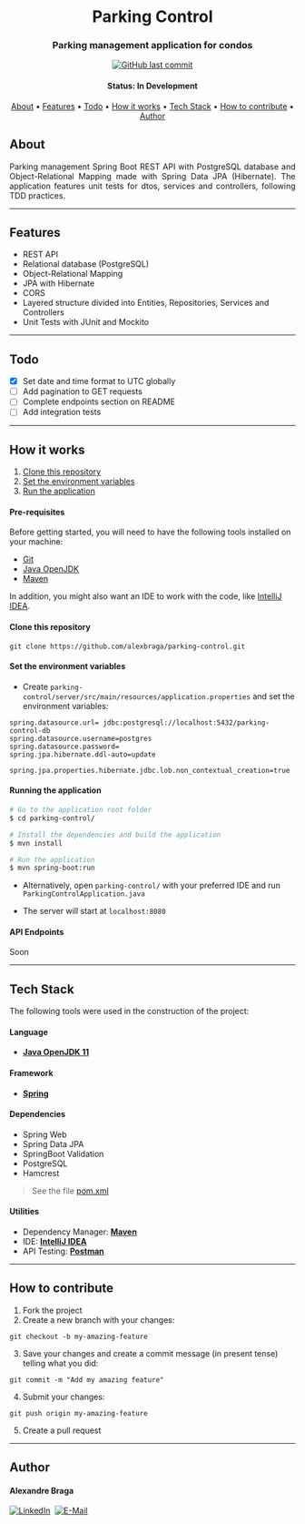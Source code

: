 <h1 align="center">
  Parking Control
</h1>

<h3 align="center">
  Parking management application for condos
</h3>

<p align="center">
  <a href="https://github.com/alexbraga/parking-control/commits/master"><img alt="GitHub last commit" src="https://img.shields.io/github/last-commit/alexbraga/parking-control"></a>
  <!-- <a href="https://heroku.com"><img alt="Heroku build status" src="https://img.shields.io/github/deployments/alexbraga/parking-control/parking-control-server?label=heroku&logo=heroku"></a> -->
  <!-- <a href="https://app.netlify.com"><img alt="Netlify build status" src="https://img.shields.io/netlify/d51f97e2-2c56-44a0-9b2d-bb4449b84098?logo=netlify"></a> -->
  <!-- <a href="https://github.com/alexbraga/parking-control/blob/master/LICENSE"><img alt="GitHub license" src="https://img.shields.io/github/license/alexbraga/parking-control?label=license"></a> -->
</p>

<h4 align="center">
	 Status: In Development
</h4>

<p align="center">
 <a href="#about">About</a> •
 <a href="#features">Features</a> •
 <a href="#todo">Todo</a> •
 <a href="#how-it-works">How it works</a> •
 <a href="#tech-stack">Tech Stack</a> •
 <a href="#how-to-contribute">How to contribute</a> •
 <a href="#author">Author</a> <!--•
 <a href="#license">License</a> -->
</p>

## About

<p align="justify">Parking management Spring Boot REST API with PostgreSQL database and Object-Relational Mapping made with Spring Data JPA (Hibernate). The application features unit tests for dtos, services and controllers, following TDD practices.</p>

---

## Features

- REST API
- Relational database (PostgreSQL)
- Object-Relational Mapping
- JPA with Hibernate
- CORS
- Layered structure divided into Entities, Repositories, Services and Controllers
- Unit Tests with JUnit and Mockito

---

## Todo

- [x] Set date and time format to UTC globally
- [ ] Add pagination to GET requests
- [ ] Complete endpoints section on README
- [ ] Add integration tests

---

## How it works

1. <a href="#clone-this-repository">Clone this repository</a>
2. <a href="#set-the-environment-variables">Set the environment variables</a>
3. <a href="#running-the-application">Run the application</a>

#### Pre-requisites

Before getting started, you will need to have the following tools installed on your machine:

- [Git](https://git-scm.com)
- [Java OpenJDK](https://www.oracle.com/java/technologies/downloads/)
- [Maven](https://maven.apache.org/)

In addition, you might also want an IDE to work with the code, like
[IntelliJ IDEA](https://www.jetbrains.com/idea/).

#### Clone this repository

```
git clone https://github.com/alexbraga/parking-control.git
```

#### Set the environment variables
- Create `parking-control/server/src/main/resources/application.properties` and set the environment variables:

```
spring.datasource.url= jdbc:postgresql://localhost:5432/parking-control-db
spring.datasource.username=postgres
spring.datasource.password=
spring.jpa.hibernate.ddl-auto=update

spring.jpa.properties.hibernate.jdbc.lob.non_contextual_creation=true
```

#### Running the application

```bash
# Go to the application root folder
$ cd parking-control/

# Install the dependencies and build the application
$ mvn install

# Run the application
$ mvn spring-boot:run
```

- Alternatively, open `parking-control/` with your preferred IDE and run `ParkingControlApplication.java`

- The server will start at `localhost:8080`

#### API Endpoints

Soon

---

## Tech Stack

The following tools were used in the construction of the project:

#### **Language**

- **[Java OpenJDK 11](https://www.oracle.com/java/technologies/downloads/)**

#### **Framework**

- **[Spring](https://spring.io/)**

#### **Dependencies**

- Spring Web
- Spring Data JPA
- SpringBoot Validation
- PostgreSQL
- Hamcrest

> See the file
> [pom.xml](https://github.com/alexbraga/parking-control/blob/master/server/pom.xml)

#### **Utilities**

- Dependency Manager: **[Maven](https://maven.apache.org/)**
- IDE: **[IntelliJ IDEA](https://www.jetbrains.com/idea/)**
- API Testing: **[Postman](https://postman.com)**

---

## How to contribute

1. Fork the project
2. Create a new branch with your changes:
```
git checkout -b my-amazing-feature
```
3. Save your changes and create a commit message (in present tense) telling what you did:
```
git commit -m "Add my amazing feature"
```
4. Submit your changes:
```
git push origin my-amazing-feature
```
5. Create a pull request

---

## Author

<h4>Alexandre Braga</h4>

<div>
<a href="https://www.linkedin.com/in/alexgbraga/" target="_blank"><img src="https://img.shields.io/badge/-LinkedIn-blue?style=for-the-badge&logo=Linkedin&logoColor=white" alt="LinkedIn"></a>&nbsp;
<a href="mailto:contato@alexbraga.com.br" target="_blank"><img src="https://img.shields.io/badge/-email-c14438?style=for-the-badge&logo=Gmail&logoColor=white" alt="E-Mail"></a>
</div>



<!-- ## License

This project is under the [MIT License](./LICENSE). -->

